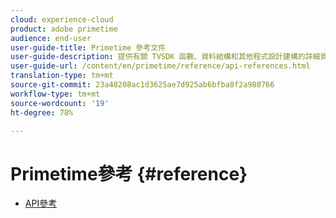 ```yaml
---
cloud: experience-cloud
product: adobe primetime
audience: end-user
user-guide-title: Primetime 參考文件
user-guide-description: 提供有關 TVSDK 函數、資料結構和其他程式設計建構的詳細資訊。
user-guide-url: /content/en/primetime/reference/api-references.html
translation-type: tm+mt
source-git-commit: 23a48208ac1d3625ae7d925ab6bfba8f2a980766
workflow-type: tm+mt
source-wordcount: '19'
ht-degree: 78%

---
```



# Primetime參考 {#reference}

+ [API參考](api-references.md)
